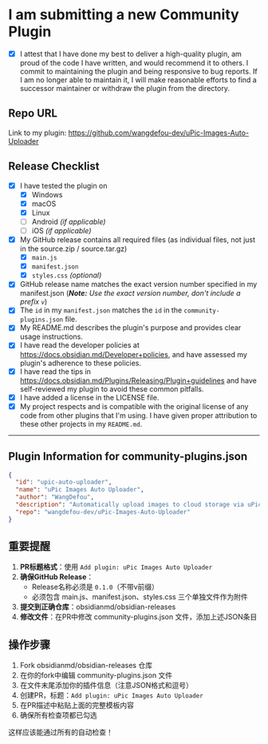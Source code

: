 # I am submitting a new Community Plugin

- [x] I attest that I have done my best to deliver a high-quality plugin, am proud of the code I have written, and would recommend it to others. I commit to maintaining the plugin and being responsive to bug reports. If I am no longer able to maintain it, I will make reasonable efforts to find a successor maintainer or withdraw the plugin from the directory.

## Repo URL

<!--- Paste a link to your repo here for easy access --->
Link to my plugin: https://github.com/wangdefou-dev/uPic-Images-Auto-Uploader

## Release Checklist
- [x] I have tested the plugin on
  - [x]  Windows
  - [x]  macOS
  - [x]  Linux
  - [ ]  Android _(if applicable)_
  - [ ]  iOS _(if applicable)_
- [x] My GitHub release contains all required files (as individual files, not just in the source.zip / source.tar.gz)
  - [x] `main.js`
  - [x] `manifest.json`
  - [x] `styles.css` _(optional)_
- [x] GitHub release name matches the exact version number specified in my manifest.json (_**Note:** Use the exact version number, don't include a prefix `v`_)
- [x] The `id` in my `manifest.json` matches the `id` in the `community-plugins.json` file.
- [x] My README.md describes the plugin's purpose and provides clear usage instructions.
- [x] I have read the developer policies at https://docs.obsidian.md/Developer+policies, and have assessed my plugin's adherence to these policies.
- [x] I have read the tips in https://docs.obsidian.md/Plugins/Releasing/Plugin+guidelines and have self-reviewed my plugin to avoid these common pitfalls.
- [x] I have added a license in the LICENSE file.
- [x] My project respects and is compatible with the original license of any code from other plugins that I'm using.
      I have given proper attribution to these other projects in my `README.md`.

---

## Plugin Information for community-plugins.json

```json
{
  "id": "upic-auto-uploader",
  "name": "uPic Images Auto Uploader",
  "author": "WangDefou",
  "description": "Automatically upload images to cloud storage via uPic when pasting",
  "repo": "wangdefou-dev/uPic-Images-Auto-Uploader"
}
```

## 重要提醒

1. **PR标题格式**：使用 `Add plugin: uPic Images Auto Uploader`
2. **确保GitHub Release**：
   - Release名称必须是 `0.1.0`（不带v前缀）
   - 必须包含 main.js、manifest.json、styles.css 三个单独文件作为附件
3. **提交到正确仓库**：obsidianmd/obsidian-releases
4. **修改文件**：在PR中修改 community-plugins.json 文件，添加上述JSON条目

## 操作步骤

1. Fork obsidianmd/obsidian-releases 仓库
2. 在你的fork中编辑 community-plugins.json 文件
3. 在文件末尾添加你的插件信息（注意JSON格式和逗号）
4. 创建PR，标题：`Add plugin: uPic Images Auto Uploader`
5. 在PR描述中粘贴上面的完整模板内容
6. 确保所有检查项都已勾选

这样应该能通过所有的自动检查！